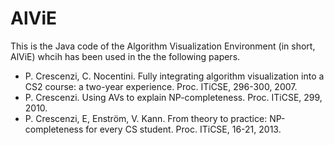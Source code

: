 # AlViE
This is the Java code of the Algorithm Visualization Environment (in short, AlViE) whcih has been used in the the following papers.

- P. Crescenzi, C. Nocentini. Fully integrating algorithm visualization into a CS2 course: a two-year experience. Proc. ITiCSE, 296-300, 2007.
- P. Crescenzi. Using AVs to explain NP-completeness. Proc. ITiCSE, 299, 2010.
- P. Crescenzi, E, Enström, V. Kann. From theory to practice: NP-completeness for every CS student. Proc. ITiCSE, 16-21, 2013. 
